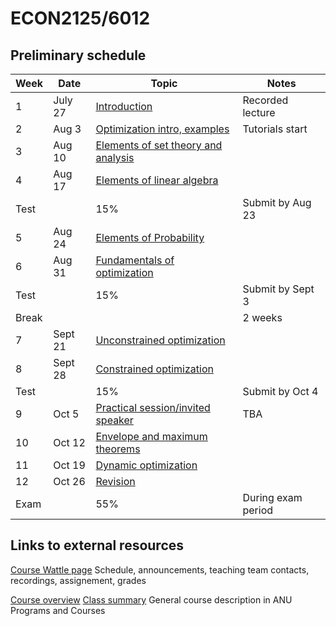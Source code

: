 # ECON2125/6012

## Preliminary schedule

| Week | Date | Topic | Notes |
| ---- | ---- | ----- | ----- |
| 1    | July 27   | [Introduction](01.introduction) | Recorded lecture |
| 2    | Aug 3  | [Optimization intro, examples](02.optimization_intro) | Tutorials start |
| 3    | Aug 10 | [Elements of set theory and analysis](03.set_theory) |  |
| 4    | Aug 17 | [Elements of linear algebra](04.linear_algebra) |  |
| Test | | 15% | Submit by Aug 23 |
| 5    | Aug 24 | [Elements of Probability](05.probability) |  |
| 6    | Aug 31 | [Fundamentals of optimization](06.optimization_fundamentals) |  |
| Test | | 15% | Submit by Sept 3 |
| Break | |  | 2 weeks |
| 7    | Sept 21 | [Unconstrained optimization](07.unconstrained) |   |
| 8    | Sept 28 | [Constrained optimization](08.constrained) |   |
| Test | | 15% | Submit by Oct 4 |
| 9    | Oct 5 | [Practical session/invited speaker](09.practical_session) | TBA |
| 10   | Oct 12 | [Envelope and maximum theorems](10.envelope_maximum) |   |
| 11   | Oct 19 | [Dynamic optimization](11.dynamic) |   |
| 12   | Oct 26 | [Revision](12.revision.md) |   |
| Exam |  | 55% | During exam period |

## Links to external resources

[Course Wattle page](https://wattlecourses.anu.edu.au/course/view.php?id=41102)
Schedule, announcements, teaching team contacts, recordings, assignement, grades

[Course overview](https://programsandcourses.anu.edu.au/2023/course/ECON2125#terms) 
[Class summary](https://programsandcourses.anu.edu.au/course/ECON2125/Second%20Semester/6275) 
General course description in ANU Programs and Courses

<!-- ## List of topics

```{tableofcontents}
``` -->
